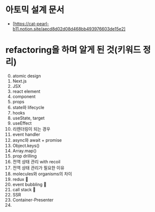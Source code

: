 # 아토믹 설계 문서
- [https://cat-pearl-b11.notion.site/aecd8d02d08d468bb493976603de15e2]


# refactoring을 하며 알게 된 것(키워드 정리)

0. atomic design
1. Next.js
2. JSX
3. react element
4. component
5. props
6. state와 lifecycle 
7. hooks
8. useState, target
9. useEffect
10. 리렌더링이 되는 경우
11. event handler 
12. async와 await + promise
13. Object.keys()
14. Array.map()
15. prop drilling
16. 전역 상태 관리 with recoil
17. 전역 상태 관리가 필요한 이유 
18. molecules와 organisms의 차이
19. redux 📌
20. event bubbling 📌
21. call stack 📌
22. SSR
23. Container-Presenter
24. 
